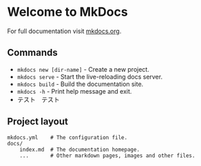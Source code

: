 # Welcome to MkDocs

For full documentation visit [mkdocs.org](https://www.mkdocs.org).

## Commands

* `mkdocs new [dir-name]` - Create a new project.
* `mkdocs serve` - Start the live-reloading docs server.
* `mkdocs build` - Build the documentation site.
* `mkdocs -h` - Print help message and exit.
* テスト　テスト

## Project layout

    mkdocs.yml    # The configuration file.
    docs/
        index.md  # The documentation homepage.
        ...       # Other markdown pages, images and other files.
